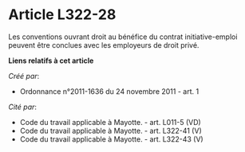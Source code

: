 # Article L322-28

Les conventions ouvrant droit au bénéfice du contrat initiative-emploi peuvent être conclues avec les employeurs de droit
privé.

**Liens relatifs à cet article**

_Créé par_:

  - Ordonnance n°2011-1636 du 24 novembre 2011 - art. 1

_Cité par_:

  - Code du travail applicable à Mayotte. - art. L011-5 (VD)
  - Code du travail applicable à Mayotte. - art. L322-41 (V)
  - Code du travail applicable à Mayotte. - art. L322-43 (V)
